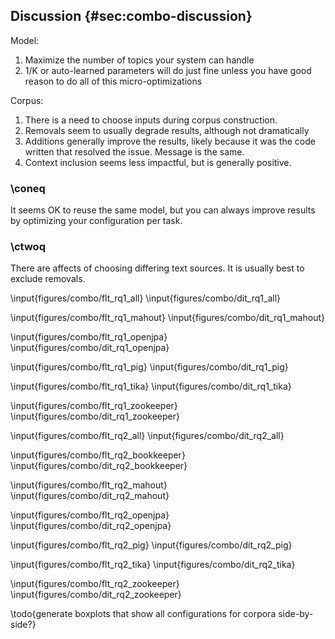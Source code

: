 ## Discussion {#sec:combo-discussion}


Model:

1. Maximize the number of topics your system can handle
2. 1/K or auto-learned parameters will do just fine unless you have good reason
   to do all of this micro-optimizations

Corpus:

1. There is a need to choose inputs during corpus construction.
2. Removals seem to usually degrade results, although not dramatically
3. Additions generally improve the results, likely because it was the code
   written that resolved the issue.  Message is the same.
4. Context inclusion seems less impactful, but is generally positive.


### \coneq

It seems OK to reuse the same model, but you can always improve results by
optimizing your configuration per task.

### \ctwoq

There are affects of choosing differing text sources.  It is usually best to
exclude removals.


\input{figures/combo/flt_rq1_all}
\input{figures/combo/dit_rq1_all}

<!--
As \bookkeeper has optimal configurations for both FLT and DIT, there is no
choice to make.

\input{figures/combo/flt_rq1_bookkeeper}
\input{figures/combo/dit_rq1_bookkeeper}
-->

\input{figures/combo/flt_rq1_mahout}
\input{figures/combo/dit_rq1_mahout}

\input{figures/combo/flt_rq1_openjpa}
\input{figures/combo/dit_rq1_openjpa}

\input{figures/combo/flt_rq1_pig}
\input{figures/combo/dit_rq1_pig}

\input{figures/combo/flt_rq1_tika}
\input{figures/combo/dit_rq1_tika}

\input{figures/combo/flt_rq1_zookeeper}
\input{figures/combo/dit_rq1_zookeeper}

\input{figures/combo/flt_rq2_all}
\input{figures/combo/dit_rq2_all}

\input{figures/combo/flt_rq2_bookkeeper}
\input{figures/combo/dit_rq2_bookkeeper}

\input{figures/combo/flt_rq2_mahout}
\input{figures/combo/dit_rq2_mahout}

\input{figures/combo/flt_rq2_openjpa}
\input{figures/combo/dit_rq2_openjpa}

\input{figures/combo/flt_rq2_pig}
\input{figures/combo/dit_rq2_pig}

\input{figures/combo/flt_rq2_tika}
\input{figures/combo/dit_rq2_tika}

\input{figures/combo/flt_rq2_zookeeper}
\input{figures/combo/dit_rq2_zookeeper}

\todo{generate boxplots that show all configurations for corpora side-by-side?}
